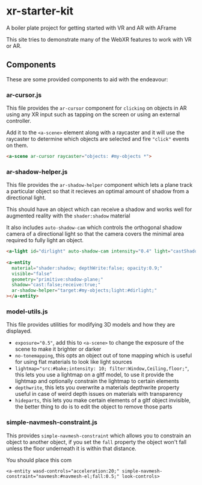 xr-starter-kit
=============

A boiler plate project for getting started with VR and AR with AFrame

This site tries to demonstrate many of the WebXR features to work with VR or AR.

## Components

These are some provided components to aid with the endeavour:

### ar-cursor.js

This file provides the `ar-cursor` component for `clicking` on objects in AR using any
XR input such as tapping on the screen or using an external controller.

Add it to the `<a-scene>` element along with a raycaster and it will use the raycaster to
determine which objects are selected and fire `"click"` events on them.

```html
<a-scene ar-cursor raycaster="objects: #my-objects *">
```

### ar-shadow-helper.js

This file provides the `ar-shadow-helper` component which lets a plane track a particular object
so that it recieves an optimal amount of shadow from a directional light.

This should have an object which can receive a shadow and works well for augmented reality with the
`shader:shadow` material

It also includes `auto-shadow-cam` which controls the orthogonal shadow camera of a directional light
so that the camera covers the minimal area required to fully light an object.

```html
<a-light id="dirlight" auto-shadow-cam intensity="0.4" light="castShadow:true;type:directional" position="10 10 10"></a-light>
    
<a-entity
  material="shader:shadow; depthWrite:false; opacity:0.9;"
  visible="false"
  geometry="primitive:shadow-plane;"
  shadow="cast:false;receive:true;"
  ar-shadow-helper="target:#my-objects;light:#dirlight;"
></a-entity>
```

### model-utils.js

This file provides utilities for modifying 3D models and how they are displayed.

* `exposure="0.5"`, add this to `<a-scene>` to change the exposure of the scene to make it brighter or darker
* `no-tonemapping`, this opts an object out of tone mapping which is useful for using flat materials to look like light sources
* `lightmap="src:#bake;intensity: 10; filter:Window,Ceiling,floor;"`, this lets you use a lightmap on a gltf model, to use it provide the lightmap and optionally constrain the lightmap to certain elements
* `depthwrite`, this lets you overwrite a materials depthwrite property useful in case of weird depth issues on materials with transparency
* `hideparts`, this lets you make certain elements of a gltf object invisible, the better thing to do is to edit the object to remove those parts 

### simple-navmesh-constraint.js

This provides `simple-navmesh-constraint` which allows you to constrain an object to another object,
if you set the `fall` property the object won't fall unless the floor underneath it is within that distance.

You should place this com

```
<a-entity wasd-controls="acceleration:20;" simple-navmesh-constraint="navmesh:#navmesh-el;fall:0.5;" look-controls>
```